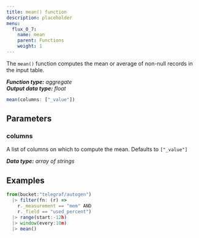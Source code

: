 ```yaml
---
title: mean() function
description: placeholder
menu:
  flux_0_7:
    name: mean
    parent: Functions
    weight: 1
---
```


The `mean()` function computes the mean or average of non-null records in the input table.

_**Function type:** aggregate_  
_**Output data type:** float_

```js
mean(columns: ["_value"])
```

## Parameters

### columns
A list of columns on which to compute the mean.
Defaults to `["_value"]`

_**Data type:** array of strings_

## Examples
```js
from(bucket:"telegraf/autogen")
  |> filter(fn: (r) =>
    r._measurement == "mem" AND
    r._field == "used_percent")
  |> range(start:-12h)
  |> window(every:10m)
  |> mean()
```
